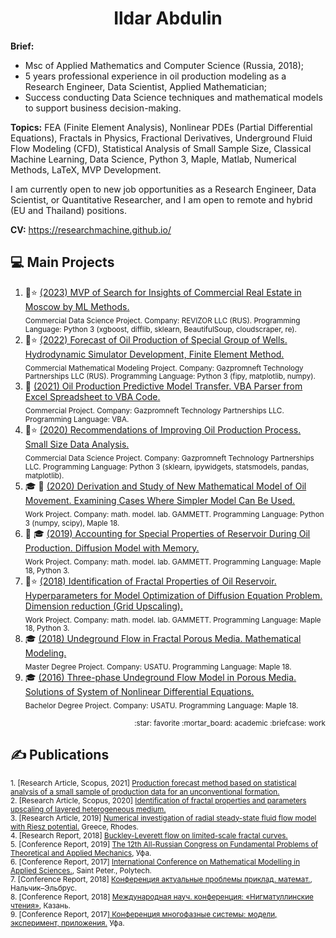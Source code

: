 <h1 align="center">Ildar Abdulin</h1>

**Brief:**
* Msc of Applied Mathematics and Computer Science (Russia, 2018);  
* 5 years professional experience in oil production modeling as a Research Engineer, Data Scientist, Applied Mathematician;  
* Success conducting Data Science techniques and mathematical models to support business decision-making.  


**Topics:** FEA (Finite Element Analysis), Nonlinear PDEs (Partial Differential Equations), Fractals in Physics, Fractional Derivatives, Underground Fluid Flow Modeling (CFD), Statistical Analysis of Small Sample Size, Classical Machine Learning, Data Science, Python 3, Maple, Matlab, Numerical Methods, LaTeX, MVP Development.

I am currently open to new job opportunities as a Research Engineer, Data Scientist, or Quantitative Researcher, and I am open to remote and hybrid (EU and Thailand) positions.

**CV:** https://researchmachine.github.io/




<!--
Эмодзи https://gist.github.com/rxaviers/7360908
-->

## :computer: Main Projects 
1. :briefcase::star: [(2023) MVP of Search for Insights of Commercial Real Estate in Moscow by ML Methods.](https://github.com/ResearchMachine/commercial-project-ml-mvp-insight-in-real-estate-moscow)  
<sub>Commercial Data Science Project. Company: REVIZOR LLC (RUS). Programming Language: Python 3 (xgboost, difflib, sklearn, BeautifulSoup, cloudscraper, re).</sub>
2. :briefcase::star: [(2022) Forecast of Oil Production of Special Group of Wells. Hydrodynamic Simulator Development, Finite Element Method.](https://github.com/ResearchMachine/commercial-project-hydrodynamic-in-predictive-complex)  
<sub>Commercial Mathematical Modeling Project. Company: Gazpromneft Technology Partnerships LLC (RUS). Programming Language: Python 3 (fipy, matplotlib, numpy).</sub>
3. :briefcase: [(2021) Oil Production Predictive Model Transfer. VBA Parser from Excel Spreadsheet to VBA Code.](https://github.com/ResearchMachine/commercial-project-parcing-of-predictive-complex)  
<sub>Commercial Project. Company: Gazpromneft Technology Partnerships LLC. Programming Language: VBA. </sub>
4. :briefcase::star: [(2020) Recommendations of Improving Oil Production Process. Small Size Data Analysis.](https://github.com/ResearchMachine/commercial-project-small-oil-data-analysis)  
<sub>Commercial Data Science Project. Company: Gazpromneft Technology Partnerships LLC. Programming Language: Python 3 (sklearn, ipywidgets, statsmodels, pandas, matplotlib).</sub>
5. :mortar_board: :briefcase: [(2020) Derivation and Study of New Mathematical Model of Oil Movement. Examining Cases Where Simpler Model Can Be Used.](https://github.com/ResearchMachine/work-project-fractal-derivative-compare-power-law-buckley-leverett-flow)  
<sub>Work Project. Company: math. model. lab. GAMMETT. Programming Language: Python 3 (numpy, scipy), Maple 18.</sub>
6. :briefcase: :mortar_board: [(2019) Accounting for Special Properties of Reservoir During Oil Production. Diffusion Model with Memory. ](https://github.com/ResearchMachine/work-project-radial-fractial-derivative-numerical-scheme)  
<sub>Work Project. Company: math. model. lab. GAMMETT. Programming Language: Maple 18, Python 3. </sub>
7. :briefcase::star: [(2018) Identification of Fractal Properties of Oil Reservoir. Hyperparameters for Model Optimization of Diffusion Equation Problem. Dimension reduction (Grid Upscaling).](https://github.com/ResearchMachine/work-project-fractal-property-identification)  
<sub>Work Project. Company: math. model. lab. GAMMETT. Programming Language: Maple 18, Python 3. </sub>
8. :mortar_board: [(2018) Undeground Flow in Fractal Porous Media. Mathematical Modeling.](https://github.com/ResearchMachine/master-degree-diploma-project-fractal-undeground-flow-modeling)  
<sub>Master Degree Project. Company: USATU. Programming Language: Maple 18. </sub>
9. :mortar_board: [(2016) Three-phase Undeground Flow Model in Porous Media. Solutions of System of Nonlinear Differential Equations.](https://github.com/ResearchMachine/bachelor-diploma-project-exact-solution-3phase-buckley-leverett-flow/blob/main/README.md)  
<sub>Bachelor Degree Project. Company: USATU. Programming Language: Maple 18. </sub>

<p align="right"><sub>:star: favorite :mortar_board: academic :briefcase: work</sub> </p>

## ✍️ Publications 
<sub>1. [Research Article, Scopus, 2021] [Production forecast method based on statistical analysis of a small sample of production data for an unconventional formation.](https://onepetro.org/OIJ/article-abstract/2021/09/76/471866/Production-forecast-method-based-on-statistical?redirectedFrom=fulltext)  </sub>  
<sub>2. [Research Article, Scopus, 2020] [Identification of fractal properties and parameters
upscaling of layered heterogeneous medium.](https://onepetro.org/OIJ/article-abstract/2020/01/46/187383/Identification-of-fractal-properties-and?redirectedFrom=fulltext)</sub>  
<sub>3. [Research Article, 2019] [Numerical investigation of radial steady-state fluid flow model with Riesz potential.](https://www.researchgate.net/publication/347176340_Numerical_investigation_of_radial_steady-state_fluid_flow_model_with_Riesz_potential) Greece, Rhodes.</sub>    
<sub>4. [Research Report, 2018] [Buckley-Leverett flow on limited-scale fractal curves.](https://drive.google.com/file/d/1hLrADL_Dlk3CTJo4hXmmZqamXgYGGhHA/view)</sub>    
<sub>5. [Conference Report, 2019] [The 12th All-Russian Congress on Fundamental Problems of Theoretical and Applied Mechanics](https://www.imsp.ru/en/node/377), Уфа.</sub>    
<sub>6. [Conference Report, 2017] [International Conference on Mathematical Modelling in Applied Sciences.]([https://icmmas.alpha-publishing.net/files/Abstract-Book.pdf](https://drive.google.com/file/d/10TF3ykGnCAFmkqVJBLMwIU0wyTNL3nGA/view)), Saint Peter., Polytech. </sub>  
<sub>7. [Conference Report, 2018] [Конференция актуальные проблемы приклад. математ.](http://niipma.ru/wp-content/uploads/2019/03/Programma-konferentsii-1.pdf), Нальчик–Эльбрус.</sub>    
<sub>8. [Conference Report, 2018] [Международная науч. конференция: «Нигматуллинские чтения»](https://www.elibrary.ru/item.asp?id=36770999), Казань.</sub>      
<sub>9. [Conference Report, 2017][ Конференция многофазные системы: модели, эксперимент, приложения.](https://www.elibrary.ru/item.asp?id=30054752) Уфа.</sub> 



